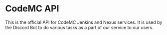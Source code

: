 # CodeMC API

This is the official API for CodeMC Jenkins and Nexus services. It is used by the
Discord Bot to do various tasks as a part of our service to our users.